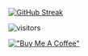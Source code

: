 [![GitHub Streak](http://github-readme-streak-stats.herokuapp.com?user=vigneshhari&theme=dracula&hide_border=true)](https://git.io/streak-stats)

![visitors](https://visitor-badge.laobi.icu/badge?page_id=vigneshhari.vigneshhari)

[!["Buy Me A Coffee"](https://www.buymeacoffee.com/assets/img/custom_images/orange_img.png)](https://www.buymeacoffee.com/vigneshhari)

